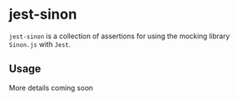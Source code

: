 # jest-sinon

`jest-sinon` is a collection of assertions for using the mocking library `Sinon.js` with `Jest`.

## Usage

More details coming soon

